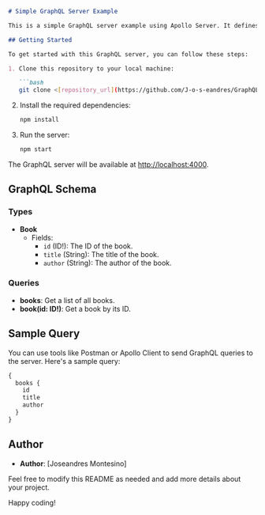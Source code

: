 ```markdown
# Simple GraphQL Server Example

This is a simple GraphQL server example using Apollo Server. It defines a basic schema for querying books.

## Getting Started

To get started with this GraphQL server, you can follow these steps:

1. Clone this repository to your local machine:

   ```bash
   git clone <[repository_url](https://github.com/J-o-s-eandres/GraphQL_course)>
   ```

2. Install the required dependencies:

   ```bash
   npm install
   ```

3. Run the server:

   ```bash
   npm start
   ```

The GraphQL server will be available at [http://localhost:4000](http://localhost:4000).

## GraphQL Schema

### Types

- **Book**
  - Fields:
    - `id` (ID!): The ID of the book.
    - `title` (String): The title of the book.
    - `author` (String): The author of the book.

### Queries

- **books**: Get a list of all books.
- **book(id: ID!)**: Get a book by its ID.

## Sample Query

You can use tools like Postman or Apollo Client to send GraphQL queries to the server. Here's a sample query:

```graphql
{
  books {
    id
    title
    author
  }
}
```

## Author

- **Author**: [Joseandres Montesino]

Feel free to modify this README as needed and add more details about your project.

Happy coding!
```
